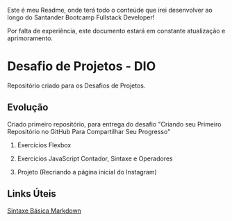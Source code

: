 Este é meu Readme, onde terá todo o conteúde que irei desenvolver ao longo do Santander Bootcamp Fullstack Developer!

Por falta de experiência, este documento estará em constante atualização e aprimoramento.

# Desafio de Projetos - DIO
Repositório criado para os Desafios de Projetos.

## Evolução

Criado primeiro repositório, para entrega do desafio "Criando seu Primeiro Repositório no GitHub Para Compartilhar Seu Progresso"

1. Exercícios Flexbox

2. Exercícios JavaScript
	Contador, Sintaxe e Operadores

3. Projeto (Recriando a página inicial do Instagram)



## Links Úteis
[Sintaxe Básica Markdown](https://www.markdownguide.org/basic-syntax/)
